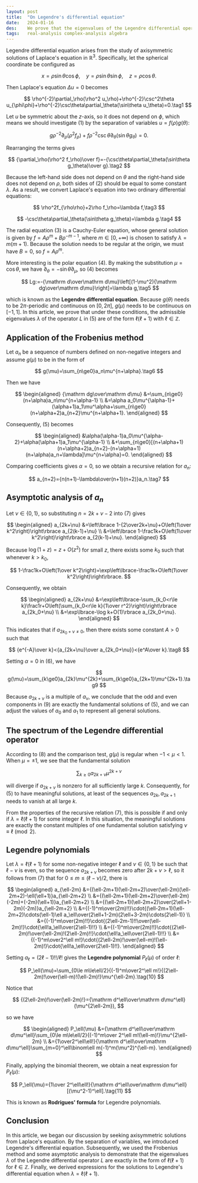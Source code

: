 ```yaml
---
layout: post
title:  "On Legendre's differential equation"
date:   2024-01-16
des:    We prove that the eigenvalues of the Legendre differential operator are exactly $\ell(\ell+1)$ for $\ell\in\mathbb Z$ and derive expressions for the eigenfunctions.
tags:   real-analysis complex-analysis algebra
---
```


Legendre differential equation arises from the study of axisymmetric solutions of Laplace's equation in $\mathbb R^3$. Specifically, let the spherical coordinate be configured as

$$
x=\rho\sin\theta\cos\phi,\quad y=\rho\sin\theta\sin\phi,\quad z=\rho\cos\theta.
$$

Then Laplace's equation $\Delta u=0$ becomes

$$
\rho^{-2}\partial_\rho(\rho^2 u_\rho)+\rho^{-2}\csc^2\theta u_{\phi\phi}+\rho^{-2}\csc\theta\partial_\theta(\sin\theta u_\theta)=0.\tag1
$$

Let $u$ be symmetric about the $z$-axis, so it does not depend on $\phi$, which means we should investigate (1) by the separation of variables $u=f(\rho)g(\theta)$:

$$
g\rho^{-2}\partial_\rho(\rho^2 f_\rho)+f\rho^{-2}\csc\theta\partial_\theta(\sin\theta g_\theta)=0.
$$

Rearranging the terms gives

$$
{\partial_\rho(\rho^2 f_\rho)\over f}=-{\csc\theta\partial_\theta(\sin\theta g_\theta)\over g}.\tag2
$$

Because the left-hand side does not depend on $\theta$ and the right-hand side does not depend on $\rho$, both sides of (2) should be equal to some constant $\lambda$. As a result, we convert Laplace's equation into two ordinary differential equations:

$$
\rho^2f_{\rho\rho}+2\rho f_\rho=\lambda f,\tag3
$$

$$
-\csc\theta\partial_\theta(\sin\theta g_\theta)=\lambda g.\tag4
$$

The radial equation (3) is a Cauchy-Euler equation, whose general solution is given by $f=A\rho^m+B\rho^{-m-1}$, where $m\in[0,+\infty)$ is chosen to satisfy $\lambda=m(m+1)$. Because the solution needs to be regular at the origin, we must have $B=0$, so $f=A\rho^m$.

More interesting is the polar equation (4). By making the substitution $\mu=\cos\theta$, we have $\partial_\theta=-\sin\theta\partial_\mu$, so (4) becomes

$$
Lg:=-{\mathrm d\over\mathrm d\mu}\left[(1-\mu^2){\mathrm dg\over\mathrm d\mu}\right]=\lambda g,\tag5
$$

which is known as the **Legendre differential equation**. Because $g(\theta)$ needs to be $2\pi$-periodic and continuous on $[0,2\pi]$, $g(\mu)$ needs to be continuous on $[-1,1]$. In this article, we prove that under these conditions, the admissible eigenvalues $\lambda$ of the operator $L$ in (5) are of the form $\ell(\ell+1)$ with $\ell\in\mathbb Z$.

## Application of the Frobenius method

Let $a_n$ be a sequence of numbers defined on non-negative integers and assume $g(\mu)$ to be in the form of

$$
g(\mu)=\sum_{n\ge0}a_n\mu^{n+\alpha}.\tag6
$$

Then we have

$$
\begin{aligned}
{\mathrm dg\over\mathrm d\mu}
&=\sum_{n\ge0}(n+\alpha)a_n\mu^{n+\alpha-1} \\
&=\alpha a_0\mu^{\alpha-1}+(\alpha+1)a_1\mu^\alpha+\sum_{n\ge0}(n+\alpha+2)a_{n+2}\mu^{n+\alpha+1}.
\end{aligned}
$$

Consequently, (5) becomes

$$
\begin{aligned}
&\alpha(\alpha-1)a_0\mu^{\alpha-2}+\alpha(\alpha+1)a_1\mu^{\alpha-1} \\
&+\sum_{n\ge0}[(n+\alpha+1)(n+\alpha+2)a_{n+2}-(n+\alpha+1)(n+\alpha)a_n+\lambda]\mu^{n+\alpha}=0.
\end{aligned}
$$

Comparing coefficients gives $\alpha=0$, so we obtain a recursive relation for $a_n$:

$$
a_{n+2}={n(n+1)-\lambda\over(n+1)(n+2)}a_n.\tag7
$$

## Asymptotic analysis of $a_n$

Let $\nu\in\lbrace 0,1\rbrace$, so substituting $n=2k+\nu-2$ into (7) gives

$$
\begin{aligned}
a_{2k+\nu}
&=\left\lbrace 1-{2\over2k+\nu}+O\left(1\over k^2\right)\right\rbrace a_{2(k-1)+\nu} \\
&=\left\lbrace 1-\frac1k+O\left(1\over k^2\right)\right\rbrace a_{2(k-1)+\nu}.
\end{aligned}
$$

Because $\log(1+z)=z+O(z^2)$ for small $z$, there exists some $k_0$ such that whenever $k>k_0$,

$$
1-\frac1k+O\left(1\over k^2\right)=\exp\left\lbrace-\frac1k+O\left(1\over k^2\right)\right\rbrace.
$$

Consequently, we obtain

$$
\begin{aligned}
a_{2k+\nu}
&=\exp\left\lbrace-\sum_{k_0<r\le k}\frac1r+O\left(\sum_{k_0<r\le k}{1\over r^2}\right)\right\rbrace a_{2k_0+\nu} \\
&=\exp\lbrace-\log k+O(1)\rbrace a_{2k_0+\nu}.
\end{aligned}
$$

This indicates that if $a_{2k_0+\nu\ne0}$, then there exists some constant $A>0$ such that

$$
{e^{-A}\over k}<{a_{2k+\nu}\over a_{2k_0+\nu}}<{e^A\over k}.\tag8
$$

Setting $\alpha=0$ in (6), we have

$$
g(\mu)=\sum_{k\ge0}a_{2k}\mu^{2k}+\sum_{k\ge0}a_{2k+1}\mu^{2k+1}.\tag9
$$

Because $a_{2k+\nu}$ is a multiple of $a_\nu$, we conclude that the odd and even components in (9) are exactly the fundamental solutions of (5), and we can adjust the values of $a_0$ and $a_1$ to represent all general solutions.

## The spectrum of the Legendre differential operator

According to (8) and the comparison test, $g(\mu)$ is regular when $-1<\mu<1$. When $\mu=\pm1$, we see that the fundamental solution

$$
\sum_{k\ge0}a_{2k+\nu}\mu^{2k+\nu}
$$

will diverge if $a_{2k+\nu}$ is nonzero for all sufficiently large $k$. Consequently, for (5) to have meaningful solutions, at least of the sequences $a_{2k}, a_{2k+1}$ needs to vanish at all large $k$.

From the properties of the recursive relation (7), this is possible if and only if $\lambda=\ell(\ell+1)$ for some integer $\ell$. In this situation, the meaningful solutions are exactly the constant multiples of one fundamental solution satisfying $\nu\equiv\ell\pmod2$.

## Legendre polynomials

Let $\lambda=\ell(\ell+1)$ for some non-negative integer $\ell$ and $\nu\in\lbrace 0,1\rbrace$ be such that $\ell-\nu$ is even, so the sequence $a_{2k+\nu}$ becomes zero after $2k+\nu>\ell$, so it follows from (7) that for $0\le m\le(\ell-\nu)/2$, there is

$$
\begin{aligned}
a_{\ell-2m}
&={(\ell-2m+1)(\ell-2m+2)\over(\ell-2m)(\ell-2m+2)-\ell(\ell+1)}a_{\ell-2m+2} \\
&={(\ell-2m+1)(\ell-2m+2)\over(\ell-2m)(-2m)+(-2m)(\ell+1)}a_{\ell-2m+2} \\
&={(\ell-2m+1)(\ell-2m+2)\over(2\ell+1-2m)(-2m)}a_{\ell-2m+2} \\
&={(-1)^m\over(2m)!!}\cdot{(\ell-2m+1)(\ell-2m+2)\cdots(\ell-1)\ell a_\ell\over(2\ell+1-2m)(2\ell+3-2m)\cdots(2\ell-1)} \\
&={(-1)^m\over(2m)!!}\cdot{(2\ell-2m-1)!!\over(\ell-2m)!}\cdot{\ell!a_\ell\over(2\ell-1)!!} \\
&={(-1)^m\over(2m)!!}\cdot{(2\ell-2m)!\over(\ell-2m)!(2\ell-2m)!!}\cdot{\ell!a_\ell\over(2\ell-1)!!} \\
&={(-1)^m\over2^\ell m!}\cdot{(2\ell-2m)!\over(\ell-m)!(\ell-2m)!}\cdot{\ell!a_\ell\over(2\ell-1)!!}.
\end{aligned}
$$

Setting $a_\ell=(2\ell-1)!!/\ell!$ gives the **Legendre polynomial** $P_\ell(\mu)$ of order $\ell$:

$$
P_\ell(\mu)=\sum_{0\le m\le\ell/2}{(-1)^m\over2^\ell m!}{(2\ell-2m)!\over(\ell-m)!(\ell-2m)!}\mu^{\ell-2m}.\tag{10}
$$

Notice that

$$
{(2\ell-2m)!\over(\ell-2m)!}={\mathrm d^\ell\over\mathrm d\mu^\ell}(\mu^{2\ell-2m}),
$$

so we have

$$
\begin{aligned}
P_\ell(\mu)
&={\mathrm d^\ell\over\mathrm d\mu^\ell}\sum_{0\le m\le\ell/2}{(-1)^m\over 2^\ell m!(\ell-m)!}\mu^{2\ell-2m} \\
&={1\over2^\ell\ell!}{\mathrm d^\ell\over\mathrm d\mu^\ell}\sum_{m=0}^\ell\binom\ell m(-1)^m(\mu^2)^{\ell-m}.
\end{aligned}
$$

Finally, applying the binomial theorem, we obtain a neat expression for $P_\ell(\mu)$:

$$
P_\ell(\mu)={1\over 2^\ell\ell!}{\mathrm d^\ell\over\mathrm d\mu^\ell}[(\mu^2-1)^\ell].\tag{11}
$$

This is known as **Rodrigues' formula** for Legendre polynomials.

## Conclusion

In this article, we began our discussion by seeking axisymmetric solutions from Laplace's equation. By the separation of variables, we introduced Legendre's differential equation. Subsequently, we used the Frobenius method and some asymptotic analysis to demonstrate that the eigenvalues $\lambda$ of the Legendre differential operator $L$ are exactly in the form of $\ell(\ell+1)$ for $\ell\in\mathbb Z$. Finally, we derived expressions for the solutions to Legendre's differential equation when $\lambda=\ell(\ell+1)$.